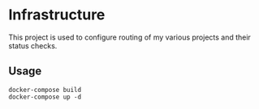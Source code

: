 # Infrastructure

This project is used to configure routing of my various projects and their
status checks.

## Usage

    docker-compose build
    docker-compose up -d
